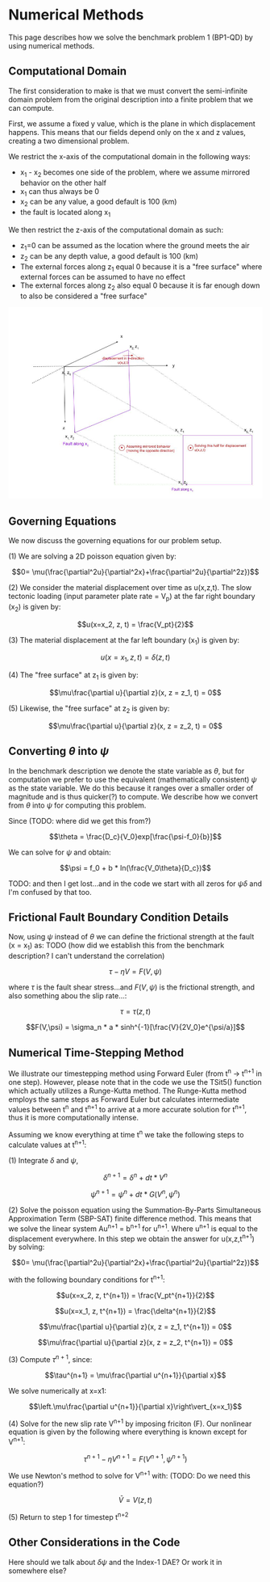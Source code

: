 # Numerical Methods
This page describes how we solve the benchmark problem 1 (BP1-QD) by using numerical methods.

## Computational Domain
The first consideration to make is that we must convert the semi-infinite domain problem from the original description into a finite problem that we can compute.

First, we assume a fixed y value, which is the plane in which displacement happens. 
This means that our fields depend only on the x and z values, creating a two dimensional problem.

We restrict the x-axis of the computational domain in the following ways:
* x<sub>1</sub> - x<sub>2</sub> becomes one side of the problem, where we assume mirrored behavior on the other half
* x<sub>1</sub> can thus always be 0
* x<sub>2</sub> can be any value, a good default is 100 (km)
* the fault is located along x<sub>1</sub>

We then restrict the z-axis of the computational domain as such:
* z<sub>1</sub>=0 can be assumed as the location where the ground meets the air 
* z<sub>2</sub> can be any depth value, a good default is 100 (km)
* The external forces along z<sub>1</sub> equal 0 because it is a "free surface" where external forces can be assumed to have no effect
* The external forces along z<sub>2</sub> also equal 0 because it is far enough down to also be considered a "free surface"

![](img/ThraseBP1.jpg)

## Governing Equations
We now discuss the governing equations for our problem setup. 

(1) We are solving a 2D poisson equation given by:
```math
0= \mu(\frac{\partial^2u}{\partial^2x}+\frac{\partial^2u}{\partial^2z})
```

(2) We consider the material displacement over time as u(x,z,t). The slow tectonic loading (input parameter plate rate = V<sub>p</sub>) at the far right boundary (x<sub>2</sub>) is given by:
```math
u(x=x_2, z, t) = \frac{V_pt}{2}
```

(3) The material displacement at the far left boundary (x<sub>1</sub>) is given by:
```math
u(x=x_1, z, t) = \delta(z,t)
```

(4) The "free surface" at z<sub>1</sub> is given by:
```math
\mu\frac{\partial u}{\partial z}(x, z = z_1, t) = 0
```

(5) Likewise, the "free surface" at z<sub>2</sub> is given by:
```math
\mu\frac{\partial u}{\partial z}(x, z = z_2, t) = 0
```

## Converting $\theta$ into $\psi$
In the benchmark description we denote the state variable as $\theta$, but for computation we prefer to use the equivalent (mathematically consistent) $\psi$ as the state variable. We do this because it ranges over a smaller order of magnitude and is thus quicker(?) to compute. We describe how we convert from $\theta$ into $\psi$ for computing this problem.

Since (TODO: where did we get this from?)
```math
\theta = \frac{D_c}{V_0}exp[\frac{\psi-f_0}{b}]
```
We can solve for $\psi$ and obtain: 
```math
\psi = f_0 + b * ln(\frac{V_0\theta}{D_c})
```

TODO: and then I get lost...and in the code we start with all zeros for $\psi\delta$ and I'm confused by that too.

## Frictional Fault Boundary Condition Details
Now, using $\psi$ instead of $\theta$ we can define the frictional strength at the fault (x = x<sub>1</sub>) as:
TODO (how did we establish this from the benchmark description? I can't understand the correlation)
```math
\tau - \eta V = F(V,\psi)
```
where $\tau$ is the fault shear stress...and $F(V,\psi)$ is the frictional strength, and also something abou the slip rate...:
```math
\tau = \tau(z,t)
```
```math
F(V,\psi) = \sigma_n * a * sinh^{-1}[\frac{V}{2V_0}e^{\psi/a}]
```

## Numerical Time-Stepping Method

We illustrate our timestepping method using Forward Euler (from t<sup>n</sup> -> t<sup>n+1</sup> in one step). However, please note that in the code we use the TSit5() function which actually utilizes a Runge-Kutta method. The Runge-Kutta method employs the same steps as Forward Euler but calculates intermediate values between t<sup>n</sup> and t<sup>n+1</sup> to arrive at a more accurate solution for t<sup>n+1</sup>, thus it is more computationally intense. 

Assuming we know everything at time t<sup>n</sup> we take the following steps to calculate values at t<sup>n+1</sup>:

(1) Integrate $\delta$ and $\psi$, 
```math
\delta^{n+1} = \delta^n + dt * V^n 
```
```math
\psi^{n+1} = \psi^n + dt * G(V^n, \psi^n)
```
(2) Solve the poisson equation using the Summation-By-Parts Simultaneous Approximation Term (SBP-SAT) finite difference method.
This means that we solve the linear system Au<sup>n+1</sup> = b<sup>n+1</sup> for u<sup>n+1</sup>. Where u<sup>n+1</sup> is equal to the displacement everywhere. In this step we obtain the answer for u(x,z,t<sup>n+1</sup>) by solving:

```math
0= \mu(\frac{\partial^2u}{\partial^2x}+\frac{\partial^2u}{\partial^2z})
```
with the following boundary conditions for t<sup>n+1</sup>:
```math
u(x=x_2, z, t^{n+1}) = \frac{V_pt^{n+1}}{2}
```
```math
u(x=x_1, z, t^{n+1}) = \frac{\delta^{n+1}}{2}
```
```math
\mu\frac{\partial u}{\partial z}(x, z = z_1, t^{n+1}) = 0
```
```math
\mu\frac{\partial u}{\partial z}(x, z = z_2, t^{n+1}) = 0
```

(3) Compute $\tau^{n+1}$, since:
```math
\tau^{n+1} = \mu\frac{\partial u^{n+1}}{\partial x}
```
We solve numerically at x=x1:
```math
\left.\mu\frac{\partial u^{n+1}}{\partial x}\right\vert_{x=x_1}
```
(4) Solve for the new slip rate V<sup>n+1</sup> by imposing friciton (F). Our nonlinear equation is given by the following where everything is known except for V<sup>n+1</sup>:
```math
\tau^{n+1} -\eta V^{n+1} = F(V^{n+1}, \psi^{n+1}) 
```
We use Newton's method to solve for V<sup>n+1</sup> with: (TODO: Do we need this equation?)
```math
\bar V = V(z,t)
```

(5) Return to step 1 for timestep t<sup>n+2</sup>

## Other Considerations in the Code

Here should we talk about $\delta\psi$ and the Index-1 DAE? Or work it in somewhere else?
